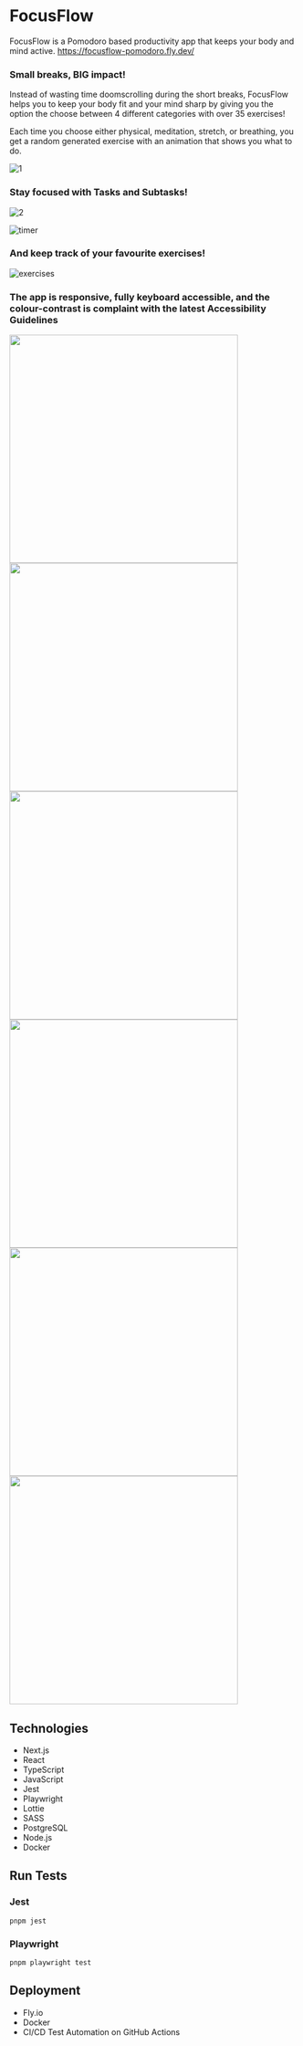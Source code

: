 # FocusFlow

FocusFlow is a Pomodoro based productivity app that keeps your body and mind active.
https://focusflow-pomodoro.fly.dev/

### Small breaks, BIG impact!

Instead of wasting time doomscrolling during the short breaks, FocusFlow helps you to keep your body fit and your mind sharp by giving you the option the choose between 4 different categories with over 35 exercises!

Each time you choose either physical, meditation, stretch, or breathing, you get a random generated exercise with an animation that shows you what to do.

![1](https://github.com/user-attachments/assets/60bd99b4-7ed4-42bd-943b-31c74945b33c)


### Stay focused with Tasks and Subtasks!

![2](https://github.com/user-attachments/assets/0baa6a5a-0843-442c-8f3a-702cbb6e1703)

![timer](https://github.com/user-attachments/assets/d3716f27-adf2-47c9-b0fa-b5cc421e9e36)

### And keep track of your favourite exercises!

![exercises](https://github.com/user-attachments/assets/7d549b6b-06d3-4b99-a727-9b453ceb33c9)


### The app is responsive, fully keyboard accessible, and the colour-contrast is complaint with the latest Accessibility Guidelines
<img src="https://github.com/user-attachments/assets/207a7595-a289-4d3e-a290-f3847424722d" width="400"/>
<img src="https://github.com/user-attachments/assets/90064151-1ff0-42e4-b050-499276e9dc37" width="400"/>

<img src="https://github.com/user-attachments/assets/9719e16b-d0b1-48a7-bd84-78936ba8fc32" width="400"/>
<img src="https://github.com/user-attachments/assets/2665ccee-66f7-456c-b572-8969dc2903bd" width="400"/>
<img src="https://github.com/user-attachments/assets/925597b4-1237-4271-b904-1bc4e85e0104" width="400"/>
<img src="https://github.com/user-attachments/assets/4f22741b-6285-41f1-b6ef-78ad5aa5d6b1" width="400"/>

## Technologies

- Next.js
- React
- TypeScript
- JavaScript
- Jest
- Playwright
- Lottie
- SASS
- PostgreSQL
- Node.js
- Docker

## Run Tests

### Jest

```
pnpm jest
```

### Playwright

```
pnpm playwright test
```

## Deployment

- Fly.io
- Docker
- CI/CD Test Automation on GitHub Actions
